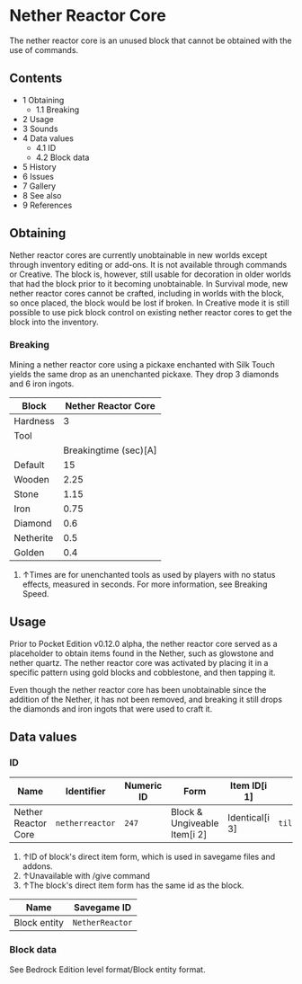 # Nether Reactor Core
The nether reactor core is an unused block that cannot be obtained with the use of commands.

## Contents
- 1 Obtaining
	- 1.1 Breaking
- 2 Usage
- 3 Sounds
- 4 Data values
	- 4.1 ID
	- 4.2 Block data
- 5 History
- 6 Issues
- 7 Gallery
- 8 See also
- 9 References

## Obtaining
Nether reactor cores are currently unobtainable in new worlds except through inventory editing or add-ons. It is not available through commands or Creative. The block is, however, still usable for decoration in older worlds that had the block prior to it becoming unobtainable. In Survival mode, new nether reactor cores cannot be crafted, including in worlds with the block, so once placed, the block would be lost if broken. In Creative mode it is still possible to use pick block control on existing nether reactor cores to get the block into the inventory.

### Breaking
Mining a nether reactor core using a pickaxe enchanted with Silk Touch yields the same drop as an unenchanted pickaxe. They drop 3 diamonds and 6 iron ingots.

| Block     | Nether Reactor Core   |
|-----------|-----------------------|
| Hardness  | 3                     |
| Tool      |                       |
|           | Breakingtime (sec)[A] |
| Default   | 15                    |
| Wooden    | 2.25                  |
| Stone     | 1.15                  |
| Iron      | 0.75                  |
| Diamond   | 0.6                   |
| Netherite | 0.5                   |
| Golden    | 0.4                   |

1. ↑Times are for unenchanted tools as used by players with no status effects, measured in seconds. For more information, see Breaking Speed.

## Usage
Prior to Pocket Edition v0.12.0 alpha, the nether reactor core served as a placeholder to obtain items found in the Nether, such as glowstone and nether quartz. The nether reactor core was activated by placing it in a specific pattern using gold blocks and cobblestone, and then tapping it. 

Even though the nether reactor core has been unobtainable since the addition of the Nether, it has not been removed, and breaking it still drops the diamonds and iron ingots that were used to craft it.

## Data values
### ID
| Name                | Identifier      | Numeric ID | Form                         | Item ID[i 1]   | Translation key           |
|---------------------|-----------------|------------|------------------------------|----------------|---------------------------|
| Nether Reactor Core | `netherreactor` | `247`      | Block & Ungiveable Item[i 2] | Identical[i 3] | `tile.netherreactor.name` |

1. ↑ID of block's direct item form, which is used in savegame files and addons.
2. ↑Unavailable with /give command
3. ↑The block's direct item form has the same id as the block.

| Name         | Savegame ID     |
|--------------|-----------------|
| Block entity | `NetherReactor` |

### Block data
See Bedrock Edition level format/Block entity format.



